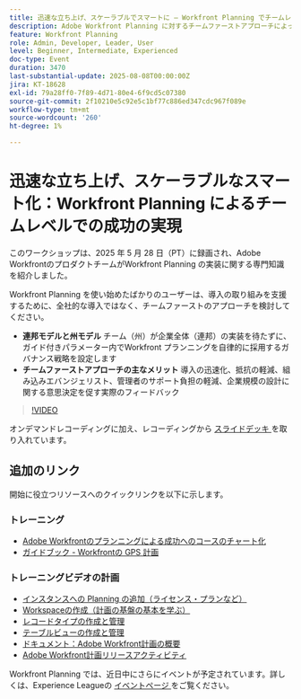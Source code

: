 ```yaml
---
title: 迅速な立ち上げ、スケーラブルでスマートに – Workfront Planning でチームレベルの成功を実現
description: Adobe Workfront Planning に対するチームファーストアプローチによって、採用を促進し、抵抗を軽減し、企業全体の成功のための拡張性の高い基盤を構築する方法を説明します。
feature: Workfront Planning
role: Admin, Developer, Leader, User
level: Beginner, Intermediate, Experienced
doc-type: Event
duration: 3470
last-substantial-update: 2025-08-08T00:00:00Z
jira: KT-18628
exl-id: 79a28ff0-7f89-4d71-80e4-6f9cd5c07380
source-git-commit: 2f10210e5c92e5c1bf77c886ed347cdc967f089e
workflow-type: tm+mt
source-wordcount: '260'
ht-degree: 1%

---
```


# 迅速な立ち上げ、スケーラブルなスマート化：Workfront Planning によるチームレベルでの成功の実現

このワークショップは、2025 年 5 月 28 日（PT）に録画され、Adobe WorkfrontのプロダクトチームがWorkfront Planning の実装に関する専門知識を紹介しました。 

Workfront Planning を使い始めたばかりのユーザーは、導入の取り組みを支援するために、全社的な導入ではなく、チームファーストのアプローチを検討してください。 

* **連邦モデルと州モデル** チーム（州）が企業全体（連邦）の実装を待たずに、ガイド付きパラメーター内でWorkfront プランニングを自律的に採用するガバナンス戦略を設定します  
* **チームファーストアプローチの主なメリット** 導入の迅速化、抵抗の軽減、組み込みエバンジェリスト、管理者のサポート負担の軽減、企業規模の設計に関する意思決定を促す実際のフィードバック 

>[!VIDEO](https://video.tv.adobe.com/v/3469964/?learn=on&enablevpops)

オンデマンドレコーディングに加え、レコーディングから [ スライドデッキ ](https://workfront-experience.s3.us-west-2.amazonaws.com/Training/Guides/Customer+Success+at+Scale/052825+-+Start+Fast,+Scale+Smart+Activating+Team-Level+Success+with+Workfront+Planning.pdf) を取り入れています。

## 追加のリンク

開始に役立つリソースへのクイックリンクを以下に示します。 

### トレーニング

* [Adobe Workfrontのプランニングによる成功へのコースのチャート化 ](https://experienceleaguecommunities.adobe.com/t5/workfront-discussions/event-follow-up-learn-chart-your-course-to-success-with-adobe/td-p/743077)
* [ ガイドブック - Workfrontの GPS 計画 ](https://workfront-experience.s3.us-west-2.amazonaws.com/Training/Guides/Customer+Success+at+Scale/Workfront+Planning+Guidebook.pdf)

### トレーニングビデオの計画

* [ インスタンスへの Planning の追加（ライセンス・プランなど） ](https://experienceleague.adobe.com/ja/docs/workfront-learn/tutorials-workfront/workfront-planning/add-planning-to-your-instance)
* [Workspaceの作成（計画の基盤の基本を学ぶ） ](https://experienceleague.adobe.com/ja/docs/workfront-learn/tutorials-workfront/workfront-planning/create-a-workspace)
* [ レコードタイプの作成と管理 ](https://experienceleague.adobe.com/ja/docs/workfront-learn/tutorials-workfront/workfront-planning/create-and-manage-a-record-type)
* [ テーブルビューの作成と管理 ](https://experienceleague.adobe.com/ja/docs/workfront-learn/tutorials-workfront/workfront-planning/create-and-manage-table-views)
* [ ドキュメント：Adobe Workfront計画の概要 ](https://experienceleague.adobe.com/en/docs/workfront/using/adobe-workfront-planning/adobe-workfront-planning-general-information/planning-overview)
* [Adobe Workfront計画リリースアクティビティ ](https://experienceleague.adobe.com/en/docs/workfront/using/product-announcements/product-releases/planning-release-activity/planning-release-activity-article-index)

Workfront Planning では、近日中にさらにイベントが予定されています。詳しくは、Experience Leagueの [ イベントページ ](https://experienceleague.adobe.com/events/?filters=Workfront) をご覧ください。
